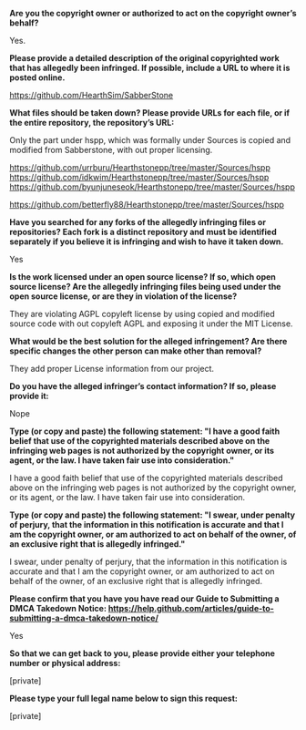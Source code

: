 **Are you the copyright owner or authorized to act on the copyright owner’s behalf?**  

Yes.

**Please provide a detailed description of the original copyrighted work that has allegedly been infringed. If possible, include a URL to where it is posted online.**  

https://github.com/HearthSim/SabberStone

**What files should be taken down? Please provide URLs for each file, or if the entire repository, the repository’s URL:**  

Only the part under hspp, which was formally under Sources is copied and modified from Sabberstone, with out proper licensing.  

https://github.com/urrburu/Hearthstonepp/tree/master/Sources/hspp  
https://github.com/idkwim/Hearthstonepp/tree/master/Sources/hspp  
https://github.com/byunjuneseok/Hearthstonepp/tree/master/Sources/hspp  

https://github.com/betterfly88/Hearthstonepp/tree/master/Sources/hspp

**Have you searched for any forks of the allegedly infringing files or repositories? Each fork is a distinct repository and must be identified separately if you believe it is infringing and wish to have it taken down.**  

Yes  

**Is the work licensed under an open source license? If so, which open source license? Are the allegedly infringing files being used under the open source license, or are they in violation of the license?**  

They are violating AGPL copyleft license by using copied and modified source code with out copyleft AGPL and exposing it under the MIT License.  

**What would be the best solution for the alleged infringement? Are there specific changes the other person can make other than removal?**  

They add proper License information from our project.  

**Do you have the alleged infringer’s contact information? If so, please provide it:**  

Nope  

**Type (or copy and paste) the following statement: "I have a good faith belief that use of the copyrighted materials described above on the infringing web pages is not authorized by the copyright owner, or its agent, or the law. I have taken fair use into consideration."**  

I have a good faith belief that use of the copyrighted materials described above on the infringing web pages is not authorized by the copyright owner, or its agent, or the law. I have taken fair use into consideration.

**Type (or copy and paste) the following statement: "I swear, under penalty of perjury, that the information in this notification is accurate and that I am the copyright owner, or am authorized to act on behalf of the owner, of an exclusive right that is allegedly infringed."**  

I swear, under penalty of perjury, that the information in this notification is accurate and that I am the copyright owner, or am authorized to act on behalf of the owner, of an exclusive right that is allegedly infringed.

**Please confirm that you have you have read our Guide to Submitting a DMCA Takedown Notice: https://help.github.com/articles/guide-to-submitting-a-dmca-takedown-notice/**  

Yes

**So that we can get back to you, please provide either your telephone number or physical address:**  

[private]

**Please type your full legal name below to sign this request:**

[private]
